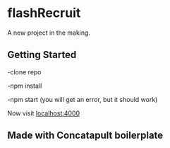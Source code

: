 # flashRecruit

A new project in the making.

## Getting Started

-clone repo

-npm install

-npm start (you will get an error, but it should work)

Now visit [localhost:4000](http://localhost:4000/)


## Made with Concatapult boilerplate

